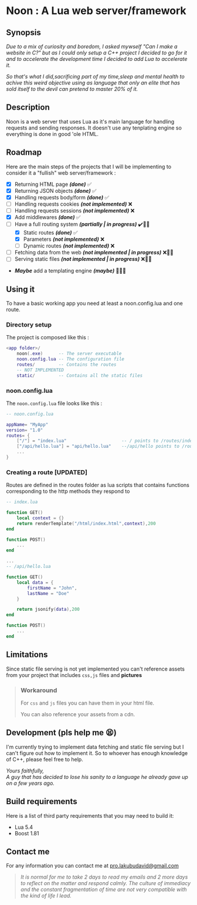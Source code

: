 
# Noon : A Lua web server/framework

## Synopsis

*Due to a mix of curiosity and boredom, I asked mywself "Can I make a website in C?" but as I could only setup a C++ project I decided to go for it and to accelerate the development time I decided to add Lua to accelerate it.*

*So that's what I did,sacrificing part of my time,sleep and mental health to achive this weird objective using as language that only an elite that has sold itself to the devil can pretend to master 20% of it.*

## Description

Noon is a web server that uses Lua as it's main language for handling requests and sending responses.
It doesn't use any tenplating engine so everything is done in good 'ole HTML.

## Roadmap

Here are the main steps of the projects that I will be implementing to consider it a "fullish" web server/framework :

- [x] Returning HTML page ***(done)*** ✅
- [x] Returning JSON objects ***(done)*** ✅
- [x] Handling requests body/form ***(done)*** ✅
- [ ] Handling requests cookies ***(not implemented)*** ❌
- [ ] Handling requests sessions ***(not implemented)*** ❌
- [x] Add middlewares ***(done)*** ✅
- [ ] Have  a full routing system ***(partially | in progress)*** ✔️👷🏾
  - [x] Static routes   ***(done)*** ✅
  - [x] Parameters ***(not implemented)*** ❌
  - [ ] Dynamic routes ***(not implemented)*** ❌
- [ ] Fetching data from the web ***(not implemented | in progress)*** ❌👷🏾
- [ ] Serving static files  ***(not implemented | in progress)*** ❌👷🏾
- ***Maybe*** add a templating engine ***(maybe)*** 🤷🏾‍♂️

## Using it

To have a basic working app you need at least a noon.config.lua and one route.

### Directory setup

The project is composed like this :

```lua
<app folder>/
    noon(.exe)      -- The server executable
    noon.config.lua -- The configuration file
    routes/         -- Contains the routes
    -- NOT IMPLEMENTED
    static/         -- Contains all the static files
```


### noon.config.lua

The `noon.config.lua` file looks like this :

```lua
-- noon.config.lua

appName= "MyApp"
version= "1.0"
routes= {
    ["/"] = "index.lua"                     -- / points to /routes/index.lua 
    ["/api/hello.lua"] = "api/hello.lua"    --/api/hello points to /routes/api/hello.lua 
    ...
}
```

### Creating a route \[UPDATED\]

Routes are defined in the routes folder as lua  scripts that contains functions corresponding to the http methods they respond to

```lua
-- index.lua

function GET()
    local context = {}
    return renderTemplate("/html/index.html",context),200
end

function POST()
    ...
end

...
-- /api/hello.lua

function GET()
    local data = {
        firstName = "John",
        lastName = "Doe"
    }

    return jsonify(data),200
end

function POST()
    ...
end

```

## Limitations

Since static file serving is not yet implemented you can't reference assets from your project that includes `css,js` files and **pictures**

>### Workaround
>
>For `css` and `js` files you can have them in your html file.
>
>You can also reference your assets from a cdn.
## Development (pls help me 😫)

I'm currently trying to implement data fetching and static file serving but I can't figure out how to implement it. So to whoever has enough knowledge of C++, please feel free to help.

*Yours faithfully,*<br>
*A guy that has decided to lose his sanity to a language he already gave up on a few years ago.*

## Build requirements

Here is a list of third party requirements that you may need to build it:

- Lua 5.4
- Boost 1.81

## Contact me

For any information you can contact me at [pro.lakubudavid@gmail.com](mailto:pro.lakubudavid@gmail.com)

>*It is normal for me to take 2 days to read my emails and 2 more days to reflect on the matter and respond calmly. The culture of immediacy and the constant fragmentation of time are not very compatible with the kind of life I lead.*
